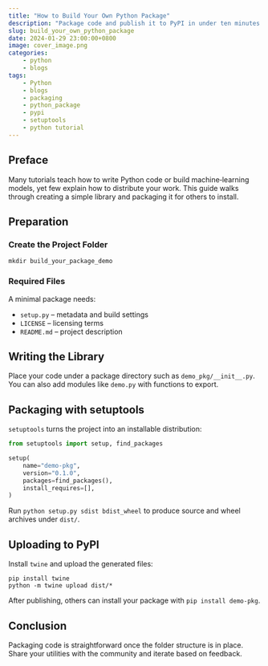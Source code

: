 ```yaml
---
title: "How to Build Your Own Python Package"
description: "Package code and publish it to PyPI in under ten minutes." 
slug: build_your_own_python_package
date: 2024-01-29 23:00:00+0800
image: cover_image.png
categories:
    - python
    - blogs
tags:
    - Python
    - blogs
    - packaging
    - python_package
    - pypi
    - setuptools
    - python tutorial
---
```


## Preface

Many tutorials teach how to write Python code or build machine‑learning models, yet few explain how to distribute your work.  This guide walks through creating a simple library and packaging it for others to install.

## Preparation

### Create the Project Folder

```shell
mkdir build_your_package_demo
```

### Required Files

A minimal package needs:

* `setup.py` – metadata and build settings
* `LICENSE` – licensing terms
* `README.md` – project description

## Writing the Library

Place your code under a package directory such as `demo_pkg/__init__.py`.  You can also add modules like `demo.py` with functions to export.

## Packaging with setuptools

`setuptools` turns the project into an installable distribution:

```python
from setuptools import setup, find_packages

setup(
    name="demo-pkg",
    version="0.1.0",
    packages=find_packages(),
    install_requires=[],
)
```

Run `python setup.py sdist bdist_wheel` to produce source and wheel archives under `dist/`.

## Uploading to PyPI

Install `twine` and upload the generated files:

```shell
pip install twine
python -m twine upload dist/*
```

After publishing, others can install your package with `pip install demo-pkg`.

## Conclusion

Packaging code is straightforward once the folder structure is in place.  Share your utilities with the community and iterate based on feedback.
